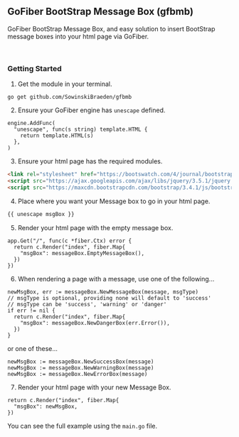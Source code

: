 ## GoFiber BootStrap Message Box (gfbmb)

GoFiber BootStrap Message Box, and easy solution to insert BootStrap message boxes into your html page via GoFiber.

<br>

### Getting Started

1. Get the module in your terminal.
```
go get github.com/SowinskiBraeden/gfbmb
```

2. Ensure your GoFiber engine has `unescape` defined.
```GoLang
engine.AddFunc(
  "unescape", func(s string) template.HTML {
    return template.HTML(s)
  },
)
```

3. Ensure your html page has the required modules.
```html
<link rel="stylesheet" href="https://bootswatch.com/4/journal/bootstrap.min.css"/>
<script src="https://ajax.googleapis.com/ajax/libs/jquery/3.5.1/jquery.min.js"></script>
<script src="https://maxcdn.bootstrapcdn.com/bootstrap/3.4.1/js/bootstrap.min.js"></script>
```

4. Place where you want your Message box to go in your html page.
```html
{{ unescape msgBox }}
```

5. Render your html page with the empty message box.
```GoLang
app.Get("/", func(c *fiber.Ctx) error {
  return c.Render("index", fiber.Map{
    "msgBox": messageBox.EmptyMessageBox(),
  })
})
```

6. When rendering a page with a message, use one of the following...
```GoLang
newMsgBox, err := messageBox.NewMessageBox(message, msgType)
// msgType is optional, providing none will default to 'success'
// msgType can be 'success', 'warning' or 'danger'
if err != nil {
  return c.Render("index", fiber.Map{
    "msgBox": messageBox.NewDangerBox(err.Error()),
  })
}
```
or one of these...
```GoLang
newMsgBox := messageBox.NewSuccessBox(message)
newMsgBox := messageBox.NewWarningBox(message)
newMsgBox := messageBox.NewErrorBox(message)
```

7. Render your html page with your new Message Box.
```GoLang
return c.Render("index", fiber.Map{
  "msgBox": newMsgBox,
})
```

You can see the full example using the `main.go` file.
